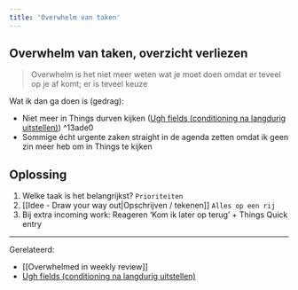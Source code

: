 ```yaml
---
title: 'Overwhelm van taken'
---
```


[Ugh fields (conditioning na langdurig uitstellen)]: </posts/Ugh fields (conditioning na langdurig uitstellen)>

## Overwhelm van taken, overzicht verliezen
>Overwhelm is het niet meer weten wat je moet doen omdat er teveel op je af komt; er is teveel keuze

Wat ik dan ga doen is (gedrag):
- Niet meer in Things durven kijken ([Ugh fields (conditioning na langdurig uitstellen)][]) ^13ade0
- Sommige écht urgente zaken straight in de agenda zetten omdat ik geen zin meer heb om in Things te kijken 

## Oplossing
1. Welke taak is het belangrijkst? `Prioriteiten`
2. [[Idee - Draw your way out|Opschrijven / tekenen]] `Alles op een rij`
3. Bij extra incoming work: Reageren ‘Kom ik later op terug’ + Things Quick entry


---

Gerelateerd:
- [[Overwhelmed in weekly review]]
- [Ugh fields (conditioning na langdurig uitstellen)][]